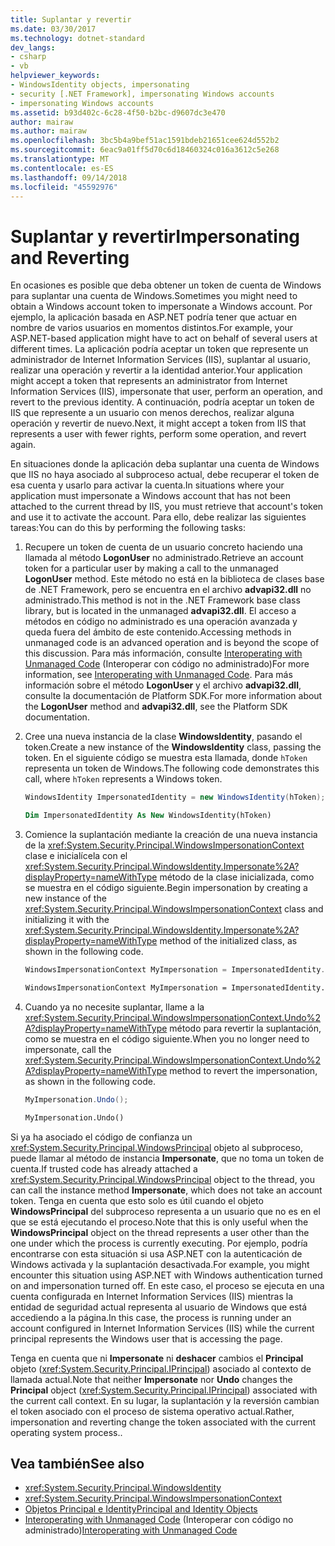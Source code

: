 ```yaml
---
title: Suplantar y revertir
ms.date: 03/30/2017
ms.technology: dotnet-standard
dev_langs:
- csharp
- vb
helpviewer_keywords:
- WindowsIdentity objects, impersonating
- security [.NET Framework], impersonating Windows accounts
- impersonating Windows accounts
ms.assetid: b93d402c-6c28-4f50-b2bc-d9607dc3e470
author: mairaw
ms.author: mairaw
ms.openlocfilehash: 3bc5b4a9bef51ac1591bdeb21651cee624d552b2
ms.sourcegitcommit: 6eac9a01ff5d70c6d18460324c016a3612c5e268
ms.translationtype: MT
ms.contentlocale: es-ES
ms.lasthandoff: 09/14/2018
ms.locfileid: "45592976"
---
```

# <a name="impersonating-and-reverting"></a><span data-ttu-id="d184f-102">Suplantar y revertir</span><span class="sxs-lookup"><span data-stu-id="d184f-102">Impersonating and Reverting</span></span>
<span data-ttu-id="d184f-103">En ocasiones es posible que deba obtener un token de cuenta de Windows para suplantar una cuenta de Windows.</span><span class="sxs-lookup"><span data-stu-id="d184f-103">Sometimes you might need to obtain a Windows account token to impersonate a Windows account.</span></span> <span data-ttu-id="d184f-104">Por ejemplo, la aplicación basada en ASP.NET podría tener que actuar en nombre de varios usuarios en momentos distintos.</span><span class="sxs-lookup"><span data-stu-id="d184f-104">For example, your ASP.NET-based application might have to act on behalf of several users at different times.</span></span> <span data-ttu-id="d184f-105">La aplicación podría aceptar un token que represente un administrador de Internet Information Services (IIS), suplantar al usuario, realizar una operación y revertir a la identidad anterior.</span><span class="sxs-lookup"><span data-stu-id="d184f-105">Your application might accept a token that represents an administrator from Internet Information Services (IIS), impersonate that user, perform an operation, and revert to the previous identity.</span></span> <span data-ttu-id="d184f-106">A continuación, podría aceptar un token de IIS que represente a un usuario con menos derechos, realizar alguna operación y revertir de nuevo.</span><span class="sxs-lookup"><span data-stu-id="d184f-106">Next, it might accept a token from IIS that represents a user with fewer rights, perform some operation, and revert again.</span></span>  
  
 <span data-ttu-id="d184f-107">En situaciones donde la aplicación deba suplantar una cuenta de Windows que IIS no haya asociado al subproceso actual, debe recuperar el token de esa cuenta y usarlo para activar la cuenta.</span><span class="sxs-lookup"><span data-stu-id="d184f-107">In situations where your application must impersonate a Windows account that has not been attached to the current thread by IIS, you must retrieve that account's token and use it to activate the account.</span></span> <span data-ttu-id="d184f-108">Para ello, debe realizar las siguientes tareas:</span><span class="sxs-lookup"><span data-stu-id="d184f-108">You can do this by performing the following tasks:</span></span>  
  
1.  <span data-ttu-id="d184f-109">Recupere un token de cuenta de un usuario concreto haciendo una llamada al método **LogonUser** no administrado.</span><span class="sxs-lookup"><span data-stu-id="d184f-109">Retrieve an account token for a particular user by making a call to the unmanaged **LogonUser** method.</span></span> <span data-ttu-id="d184f-110">Este método no está en la biblioteca de clases base de .NET Framework, pero se encuentra en el archivo **advapi32.dll** no administrado.</span><span class="sxs-lookup"><span data-stu-id="d184f-110">This method is not in the .NET Framework base class library, but is located in the unmanaged **advapi32.dll**.</span></span> <span data-ttu-id="d184f-111">El acceso a métodos en código no administrado es una operación avanzada y queda fuera del ámbito de este contenido.</span><span class="sxs-lookup"><span data-stu-id="d184f-111">Accessing methods in unmanaged code is an advanced operation and is beyond the scope of this discussion.</span></span> <span data-ttu-id="d184f-112">Para más información, consulte [Interoperating with Unmanaged Code](../../../docs/framework/interop/index.md) (Interoperar con código no administrado)</span><span class="sxs-lookup"><span data-stu-id="d184f-112">For more information, see [Interoperating with Unmanaged Code](../../../docs/framework/interop/index.md).</span></span> <span data-ttu-id="d184f-113">Para más información sobre el método **LogonUser** y el archivo **advapi32.dll**, consulte la documentación de Platform SDK.</span><span class="sxs-lookup"><span data-stu-id="d184f-113">For more information about the **LogonUser** method and **advapi32.dll**, see the Platform SDK documentation.</span></span>  
  
2.  <span data-ttu-id="d184f-114">Cree una nueva instancia de la clase **WindowsIdentity**, pasando el token.</span><span class="sxs-lookup"><span data-stu-id="d184f-114">Create a new instance of the **WindowsIdentity** class, passing the token.</span></span> <span data-ttu-id="d184f-115">En el siguiente código se muestra esta llamada, donde `hToken` representa un token de Windows.</span><span class="sxs-lookup"><span data-stu-id="d184f-115">The following code demonstrates this call, where `hToken` represents a Windows token.</span></span>  
  
    ```csharp  
    WindowsIdentity ImpersonatedIdentity = new WindowsIdentity(hToken);  
    ```  
  
    ```vb  
    Dim ImpersonatedIdentity As New WindowsIdentity(hToken)  
    ```  
  
3.  <span data-ttu-id="d184f-116">Comience la suplantación mediante la creación de una nueva instancia de la <xref:System.Security.Principal.WindowsImpersonationContext> clase e inicialícela con el <xref:System.Security.Principal.WindowsIdentity.Impersonate%2A?displayProperty=nameWithType> método de la clase inicializada, como se muestra en el código siguiente.</span><span class="sxs-lookup"><span data-stu-id="d184f-116">Begin impersonation by creating a new instance of the <xref:System.Security.Principal.WindowsImpersonationContext> class and initializing it with the <xref:System.Security.Principal.WindowsIdentity.Impersonate%2A?displayProperty=nameWithType> method of the initialized class, as shown in the following code.</span></span>  
  
    ```csharp  
    WindowsImpersonationContext MyImpersonation = ImpersonatedIdentity.Impersonate();  
    ```  
  
    ```vb  
    WindowsImpersonationContext MyImpersonation = ImpersonatedIdentity.Impersonate()  
    ```  
  
4.  <span data-ttu-id="d184f-117">Cuando ya no necesite suplantar, llame a la <xref:System.Security.Principal.WindowsImpersonationContext.Undo%2A?displayProperty=nameWithType> método para revertir la suplantación, como se muestra en el código siguiente.</span><span class="sxs-lookup"><span data-stu-id="d184f-117">When you no longer need to impersonate, call the <xref:System.Security.Principal.WindowsImpersonationContext.Undo%2A?displayProperty=nameWithType> method to revert the impersonation, as shown in the following code.</span></span>  
  
    ```csharp  
    MyImpersonation.Undo();  
    ```  
  
    ```vb  
    MyImpersonation.Undo()  
    ```  
  
 <span data-ttu-id="d184f-118">Si ya ha asociado el código de confianza un <xref:System.Security.Principal.WindowsPrincipal> objeto al subproceso, puede llamar al método de instancia **Impersonate**, que no toma un token de cuenta.</span><span class="sxs-lookup"><span data-stu-id="d184f-118">If trusted code has already attached a <xref:System.Security.Principal.WindowsPrincipal> object to the thread, you can call the instance method **Impersonate**, which does not take an account token.</span></span> <span data-ttu-id="d184f-119">Tenga en cuenta que esto solo es útil cuando el objeto **WindowsPrincipal** del subproceso representa a un usuario que no es en el que se está ejecutando el proceso.</span><span class="sxs-lookup"><span data-stu-id="d184f-119">Note that this is only useful when the **WindowsPrincipal** object on the thread represents a user other than the one under which the process is currently executing.</span></span> <span data-ttu-id="d184f-120">Por ejemplo, podría encontrarse con esta situación si usa ASP.NET con la autenticación de Windows activada y la suplantación desactivada.</span><span class="sxs-lookup"><span data-stu-id="d184f-120">For example, you might encounter this situation using ASP.NET with Windows authentication turned on and impersonation turned off.</span></span> <span data-ttu-id="d184f-121">En este caso, el proceso se ejecuta en una cuenta configurada en Internet Information Services (IIS) mientras la entidad de seguridad actual representa al usuario de Windows que está accediendo a la página.</span><span class="sxs-lookup"><span data-stu-id="d184f-121">In this case, the process is running under an account configured in Internet Information Services (IIS) while the current principal represents the Windows user that is accessing the page.</span></span>  
  
 <span data-ttu-id="d184f-122">Tenga en cuenta que ni **Impersonate** ni **deshacer** cambios el **Principal** objeto (<xref:System.Security.Principal.IPrincipal>) asociado al contexto de llamada actual.</span><span class="sxs-lookup"><span data-stu-id="d184f-122">Note that neither **Impersonate** nor **Undo** changes the **Principal** object (<xref:System.Security.Principal.IPrincipal>)  associated with the current call context.</span></span> <span data-ttu-id="d184f-123">En su lugar, la suplantación y la reversión cambian el token asociado con el proceso de sistema operativo actual.</span><span class="sxs-lookup"><span data-stu-id="d184f-123">Rather, impersonation and reverting change the token associated with the current operating system process..</span></span>  
  
## <a name="see-also"></a><span data-ttu-id="d184f-124">Vea también</span><span class="sxs-lookup"><span data-stu-id="d184f-124">See also</span></span>

- <xref:System.Security.Principal.WindowsIdentity>  
- <xref:System.Security.Principal.WindowsImpersonationContext>  
- [<span data-ttu-id="d184f-125">Objetos Principal e Identity</span><span class="sxs-lookup"><span data-stu-id="d184f-125">Principal and Identity Objects</span></span>](../../../docs/standard/security/principal-and-identity-objects.md)  
- <span data-ttu-id="d184f-126">[Interoperating with Unmanaged Code](../../../docs/framework/interop/index.md) (Interoperar con código no administrado)</span><span class="sxs-lookup"><span data-stu-id="d184f-126">[Interoperating with Unmanaged Code](../../../docs/framework/interop/index.md)</span></span>
